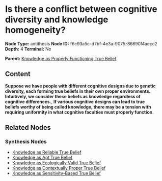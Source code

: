 # Is there a conflict between cognitive diversity and knowledge homogeneity?

**Node Type:** antithesis
**Node ID:** f6c93a5c-d7bf-4e3a-9075-86690f4aecc2
**Depth:** 4
**Terminal:** No

**Parent:** [Knowledge as Properly Functioning True Belief](knowledge-as-properly-functioning-true-belief-synthesis-63c65074-1f2b-4397-9118-ca47016754ad.md)

## Content

**Suppose we have people with different cognitive designs due to genetic diversity, each forming true beliefs in their own proper environments. Intuitively, we consider these beliefs as knowledge regardless of cognitive differences.**, **If various cognitive designs can lead to true beliefs worthy of being called knowledge, there may be a tension with requiring uniformity in what cognitive faculties must properly function.**

## Related Nodes

### Synthesis Nodes

- [Knowledge as Reliable True Belief](knowledge-as-reliable-true-belief-synthesis-9651368c-b963-4d99-b077-5c1abfd9588c.md)
- [Knowledge as Apt True Belief](knowledge-as-apt-true-belief-synthesis-a2656b6a-4013-4f44-aac8-1f51810c1735.md)
- [Knowledge as Ecologically Valid True Belief](knowledge-as-ecologically-valid-true-belief-synthesis-a1bf18a4-23fc-4998-a947-875c442b503c.md)
- [Knowledge as Contextually Proper True Belief](knowledge-as-contextually-proper-true-belief-synthesis-069af55d-d8e0-47ce-82d4-f502d4736769.md)
- [Knowledge as Sensitivity-Based True Belief](knowledge-as-sensitivity-based-true-belief-synthesis-f2d403f7-7f7b-479d-9d25-1c2ec9d85905.md)
